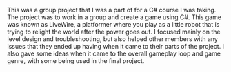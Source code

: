 This was a group project that I was a part of for a C# course I was taking. The project was to work
in a group and create a game using C#.  This game was known as LiveWire, a platformer where you play 
as a little robot that is trying to relight the world after the power goes out.  I focused mainly on 
the level design and troubleshooting, but also helped other members with any issues that they 
ended up having when it came to their parts of the project.  I also gave some ideas when it came to 
the overall gameplay loop and game genre, with some being used in the final project.
